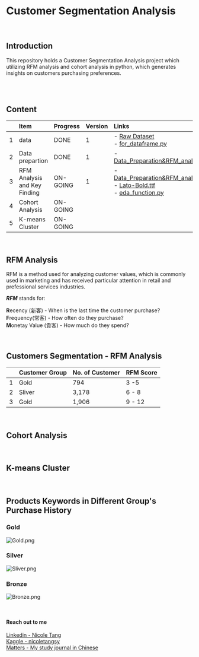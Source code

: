 # Customer Segmentation Analysis
<br>

## Introduction
This repository holds a Customer Segmentation Analysis project which utilizing RFM analysis and cohort analysis in python, which generates insights on customers purchasing preferences.<br><br>

<br>

## Content
|       | Item                             | Progress | Version | Links    |
| :---  | :---                                 | :---     |:---     |   :---   |
|   1   | data                        |      DONE|    1    |- [Raw Dataset](https://github.com/coletangsy/Recommendation-System-with-NLP/blob/main/amazon_co-ecommerce_sample.zip) <br> - [for_dataframe.py](https://github.com/coletangsy/Recommendation-System-with-NLP/blob/main/for_dataframe.py) |
|   2   | Data prepartion    |     DONE |   1     |- [Data_Preparation&RFM_analysis.ipynb](https://github.com/coletangsy/Customer-Segmentation-Analysis/blob/main/Data_Preparation%26RFM_analysis.ipynb)|
|   3   | RFM Analysis and Key Finding | ON-GOING     | 1       | - [Data_Preparation&RFM_analysis.ipynb](https://github.com/coletangsy/Customer-Segmentation-Analysis/blob/main/Data_Preparation%26RFM_analysis.ipynb)<br>- [Lato-Bold.ttf](https://github.com/coletangsy/Customer-Segmentation-Analysis/blob/main/Lato-Bold.ttf)<br>- [eda_function.py](https://github.com/coletangsy/Customer-Segmentation-Analysis/blob/main/eda_function.py)|
|   4   | Cohort Analysis | ON-GOING |         | |
|   5   | K-means Cluster | ON-GOING |         | |

<br>

## RFM Analysis
RFM is a method used for analyzing customer values, which is commonly used in marketing and has received particular attention in retail and prefessional services industries.

***RFM*** stands for:

**R**ecency (新客) - When is the last time the customer purchase?<br>
**F**requency(常客) - How often do they purchase?<br>
**M**onetay Value (貴客) - How much do they spend?<br>

<br>

## Customers Segmentation - RFM Analysis

|       | Customer Group   | No. of Customer | RFM Score |
| :---  |:---              | :---            |  :---     |
|   1   | Gold             |         794     | 3 -5      |
|   2   | Sliver           |         3,178   | 6 - 8     |
|   3   | Gold             |         1,906   | 9 - 12    |

<br>

## Cohort Analysis


<br>

## K-means Cluster


<br>

## Products Keywords in Different Group's Purchase History
### Gold
![Gold.png](https://github.com/coletangsy/Customer-Segmentation-Analysis/blob/main/example/Gold.png)<br>

### Silver
![Sliver.png](https://github.com/coletangsy/Customer-Segmentation-Analysis/blob/main/example/Sliver.png)<br>

### Bronze
![Bronze.png](https://github.com/coletangsy/Customer-Segmentation-Analysis/blob/main/example/Bronze.png)<br>



<br>

#### Reach out to me
[Linkedin - Nicole Tang](https://www.linkedin.com/in/nicoletangsy/)<br>   [Kaggle - nicoletangsy](https://www.kaggle.com/nicoletangsy)<br>    [Matters - My study journal in Chinese](https://matters.news/@coletangsy)
